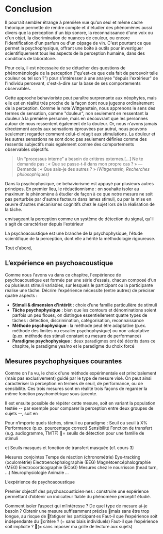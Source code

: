 
# Conclusion 

Il pourrait sembler étrange à première vue qu'un seul et même cadre théorique permette de rendre compte et d'étudier des phénomènes aussi divers que la perception d'un bip sonore, la reconnaissance d'une voix ou d'un objet, la discrimination de nuances de couleur, ou encore  l'identification d'un parfum ou d'un cépage de vin. C'est pourtant ce que permet la psychophysique, offrant une boîte à outils pour investiguer scientifiquement tous les aspects de la perception humaine, dans des conditions de laboratoire. 

Pour cela, il est nécessaire de se détacher des questions de phénoménologie de la perception ("qu'est-ce que cela fait de percevoir telle couleur ou tel son ?") pour s'intéresser à une analyse "depuis l'extérieur" de l'individu percevant, c'est-à-dire sur la base de ses comportements observables. 

Cette approche behavioriste peut paraître surprenante aux néophytes, mais elle est en réalité très proche de la façon dont nous jugeons ordinairement de la perception. Comme le note Wittgenstein, nous apprenons le sens des termes de sensation, comme "douleur", non seulement en ressentant la douleur à la première personne, mais en découvrant que les personnes autour de nous ressentent également de la douleur. Or, nous n'avons jamais directement accès aux sensations éprouvées par autrui, nous pouvons seulement regarder comment celui-ci réagit aux stimulations. La douleur et les autres sensations ne sont donc pas seulement définies comme des ressentis subjectifs mais également comme des comportements observables objectifs. 

> Un “processus interne” a besoin de critères externes.[…] Ne te demande pas : « Que se passe-t-il dans mon propre cas ? » — Demande : « Que sais-je des autres ? » *(Wittgenstein, Recherches philosophiques)*

Dans la psychophysique, ce behaviorisme est appuyé par plusieurs autres principes. En premier lieu, le réductionnisme : on souhaite isoler au maximum le phénomène à étudier de façon à ce que notre mesure ne soit pas perturbée par d'autres facteurs dans lames stimuli, ou par la mise en œuvre d'autres mécanismes cognitifs chez le sujet lors de la réalisation de la tâche.

envisageant la perception comme un système de détection du signal, qu'il s'agit de caractériser depuis l'extérieur 

La psychoacoustique est une branche de la psychophysique, l'étude scientifique de la perception, dont elle a hérité la méthodologie rigoureuse. 

Tout d'abord,



## L’expérience en psychoacoustique

Comme nous l'avons vu dans ce chapitre, l'expérience de psychoacoustique est formée par une série d’essais, chacun composé d’un ou plusieurs stimuli variables, sur lesquels le participant ou la participante réalise une tâche. Décrire l'expérience nécessite (entre autres) de préciser quatre aspects : 
- **Stimuli & dimension d’intérêt** : choix d’une famille particulière de stimuli
- **Tâche psychophysique** : bien que les contours et dénominations soient parfois un peu floues, on distingue essentiellement quatre types de tâches : détection, discrimination, catégorisation, reconnaissance 
- **Méthode psychophysique** : la méthode peut être adaptative (p.ex. méthode des limites ou escalier psychophysique) ou non-adaptative (p.ex. méthode des stimuli constant ou mesure de performance)
- **Paradigme psychophysique** : deux paradigmes ont été décrits dans ce chapitre, le paradigme yes/no et le paradigme du choix forcé

## Mesures psychophysiques courantes

Comme on l'a vu, le choix d'une méthode expérimentale est principalement (mais pas exclusivement) guidé par le type de mesure visé. On peut ainsi caractériser la perception en termes de seuil, de performance, ou de sensibilité. Ces trois mesures sont en réalité trois façons de regarder la même fonction psychométrique sous-jacente.

Il est ensuite possible de répéter cette mesure, soit en variant la population testée -- par exemple pour comparer la perception entre deux groupes de sujets --, soit en 

Pour n’importe quels tâches, stimuli ou paradigme :
Seuil ou seuil à X%
Performance (p.ex. pourcentage correct)
Sensibilité
Fonction de transfert (e.g. audiogramme, TMTF) = seuils de détection pour une famille de stimuli

et Seuils masqués et fonction de transfert masquée (cf. cours 3)

Mesures conjointes
Temps de réaction (chronométrie)
Eye-tracking (oculométrie)
Electroencéphalographie (EEG)
Magnétoencéphalographie (MEG)
Electrocorticographie (ECoG)
Mesures chez le nourrisson (head turn, …)
Neurophysiologie Animale
…

L’expérience de psychoacoustique

Premier objectif des psychoacousticien·nes : construire une expérience permettant d’obtenir un indicateur fiable du phénomène perceptif étudié. 

Comment isoler l’aspect qui m’intéresse ?
De quel type de mesure ai-je besoin ?
Obtenir une mesure suffisamment précise mais sans être trop longue, au risque de fatiguer les participant∙es
Faut-il que l’expérience soit indépendante du critère ? (= sans biais individuels) 
Faut-il que l’expérience soit implicite ? (= sans imposer ma grille de lecture aux sujets)







